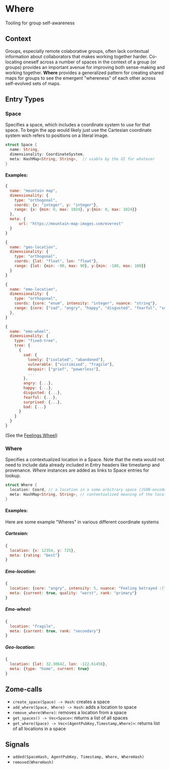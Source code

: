 # Where

Tooling for group self-awareness

## Context

Groups, especially remote colaborative groups, often lack contextual information about collaborators that makes working together harder.  Co-locating oneself across a number of spaces in the context of a group (or groups) provides an important avenue for improving both sense-making and working together.  **Where** provides a generalized pattern for creating shared maps for groups to see the emergent "whereness" of each other across self-evolved sets of maps.

## Entry Types

### Space

Specifies a space, which includes a coordinate system to use for that space.  To begin the app would likely just use the Cartesian coordinate system wich refers to positions on a literal image.

``` rust
struct Space {
  name: String,
  dimensionality: CoordinateSystem,
  meta: HashMap<String, String>,  // usable by the UI for whatever
}
```

#### Examples:

``` javascript
{
  name: "mountain map",
  dimensionality: {
    type: "orthogonal",
    coords: {x: "integer", y: "integer"},
    range: {x: {min: 0, max: 1024}, y:{min: 0, max: 1024}}
  },
  meta: {
      url: "https://mountain-map-images.com/everest"
  }
}
```

``` javascript
{
  name: "geo-location",
  dimensionality: {
    type: "orthogonal",
    coords: {lat: "float", lon: "float"},
    range: {lat: {min: -90, max: 90}, y:{min: -180, max: 180}}
  }
}
```

``` javascript
{
  name: "emo-location",
  dimensionality: {
    type: "orthogonal",
    coords: {core: "enum", intensity: "integer", nuance: "string"},
    range: {core: ["sad", "angry", "happy", "disgusted", "fearful", "suprised", "bad"], intesity: {min: 1, max: 5}}
  },
}
```

``` javascript
{
  name: "emo-wheel",
  dimensionality: {
    type: "fixed-tree",
    tree: {
      {
      	sad: {
          lonely: ["isolated", "abandoned"],
          vulnerable: ["victimized", "fragile"],
          despair: ["grief", "powerless"],
          ...
        },
        angry: {...},
        happy: {...},
        disgusted: {...},
        fearful: {...},
        surprised: {...},
        bad: {...}
      }
    }
  }
}
```

(See the [Feelings Wheel](https://feelingswheel.com/feelings-wheel.jpg))

### Where

Specifies a contextualized location in a Space. Note that the meta would not need to include data already included in Entry headers like timestamp and provenance.  *Where* instances are added as links to Space entries for lookup.

``` rust
struct Where {
  location: Coord, // a location in a some arbitrary space (JSON-encoded)
  meta: HashMap<String, String>, // contextualized meaning of the location
}
```

#### Examples:

Here are some example "Wheres" in various different coordinate systems

##### Cartesian:

``` javascript
{
  location: {x: 12354, y: 725},
  meta: {rating: "best"}
}
```

##### Emo-location:

``` javascript
{
  location: {core: "angry", intensity: 5, nuance: "Feeling betrayed :("},
  meta: {current: true, quality: "worst", rank: "primary"}
}
```

##### Emo-wheel:

``` javascript
{
  location: "fragile",
  meta: {current: true, rank: "secondary"}
}
```

##### Geo-location:

``` javascript
{
  location: {lat: 32.30642, lon: -122.61458},
  meta: {type: "home", current: true}
}
```

## Zome-calls

- `create_space(Space) -> Hash`: creates a space
- `add_where(Space, Where) -> Hash`: adds a location to space
- `remove_where(Where)`: removes a location from a space
- `get_spaces() -> Vec<Space>`: returns a list of all spaces
- `get_where(Space) -> Vec<(AgentPubKey,Timestamp,Where)>`: returns list of all locations in a space

## Signals

- `added(SpaceHash, AgentPubKey, Timestamp, Where, WhereHash)`
- `removed(WhereHash)`
